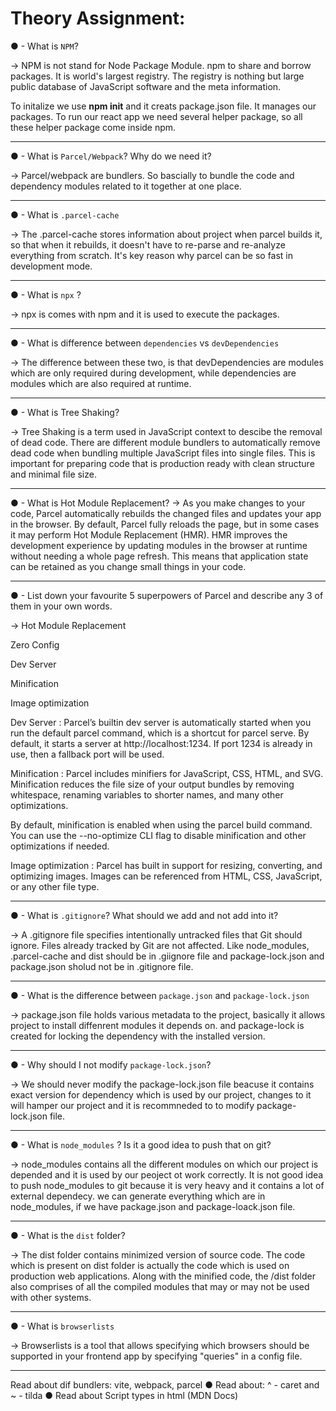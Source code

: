 # Theory Assignment:

● - What is `NPM`?

-> NPM is not stand for Node Package Module. npm to share and borrow packages. It is world's largest registry. The registry is nothing but large public database of JavaScript software and the meta information.

To initalize we use **npm init** and it creats package.json file. It manages our packages. To run our react app we need several helper package, so all these helper package come inside npm.

---

● - What is `Parcel/Webpack`? Why do we need it?

-> Parcel/webpack are bundlers. So bascially to bundle the code and dependency modules related to it together at one place.

---

● - What is `.parcel-cache`

-> The .parcel-cache stores information about project when parcel builds it, so that when it rebuilds, it doesn't have to re-parse and re-analyze everything from scratch. It's key reason why parcel can be so fast in development mode.

---

● - What is `npx` ?

-> npx is comes with npm and it is used to execute the packages.

---

● - What is difference between `dependencies` vs `devDependencies`

-> The difference between these two, is that devDependencies are modules which are only required during development, while dependencies are modules which are also required at runtime.

---

● - What is Tree Shaking?

-> Tree Shaking is a term used in JavaScript context to descibe the removal of dead code. There are different module bundlers to automatically remove dead code when bundling multiple JavaScript files into single files. This is important for preparing code that is production ready with clean structure and minimal file size.

---

● - What is Hot Module Replacement?
-> As you make changes to your code, Parcel automatically rebuilds the changed files and updates your app in the browser. By default, Parcel fully reloads the page, but in some cases it may perform Hot Module Replacement (HMR). HMR improves the development experience by updating modules in the browser at runtime without needing a whole page refresh. This means that application state can be retained as you change small things in your code.

---

● - List down your favourite 5 superpowers of Parcel and describe any 3 of them in your
own words.

-> Hot Module Replacement

Zero Config

Dev Server

Minification

Image optimization

Dev Server : Parcel’s builtin dev server is automatically started when you run the default parcel command, which is a shortcut for parcel serve. By default, it starts a server at http://localhost:1234. If port 1234 is already in use, then a fallback port will be used.

Minification : Parcel includes minifiers for JavaScript, CSS, HTML, and SVG. Minification reduces the file size of your output bundles by removing whitespace, renaming variables to shorter names, and many other optimizations.

By default, minification is enabled when using the parcel build command. You can use the --no-optimize CLI flag to disable minification and other optimizations if needed.

Image optimization : Parcel has built in support for resizing, converting, and optimizing images. Images can be referenced from HTML, CSS, JavaScript, or any other file type.

---

● - What is `.gitignore`? What should we add and not add into it?

-> A .gitignore file specifies intentionally untracked files that Git should ignore. Files already tracked by Git are not affected. Like node_modules, .parcel-cache and dist should be in .giignore file and package-lock.json and package.json sholud not be in .gitignore file.

---

● - What is the difference between `package.json` and `package-lock.json`

-> package.json file holds various metadata to the project, basically it allows project to install diffenrent modules it depends on. and package-lock is created for locking the dependency with the installed version.

---

● - Why should I not modify `package-lock.json`?

-> We should never modify the package-lock.json file beacuse it contains exact version for dependency which is used by our project, changes to it will hamper our project and it is recommneded to to modify package-lock.json file.

---

● - What is `node_modules` ? Is it a good idea to push that on git?

-> node_modules contains all the different modules on which our project is depended and it is used by our peoject ot work correctly. It is not good idea to push node_modules to git because it is very heavy and it contains a lot of external dependecy. we can generate everything which are in node_modules, if we have package.json and package-loack.json file.

---

● - What is the `dist` folder?

-> The dist folder contains minimized version of source code. The code which is present on dist folder is actually the code which is used on production web applications. Along with the minified code, the /dist folder also comprises of all the compiled modules that may or may not be used with other systems.

---

● - What is `browserlists`

-> Browserlists is a tool that allows specifying which browsers should be supported in your frontend app by specifying "queries" in a config file.

---

Read about dif bundlers: vite, webpack, parcel
● Read about: ^ - caret and ~ - tilda
● Read about Script types in html (MDN Docs)
